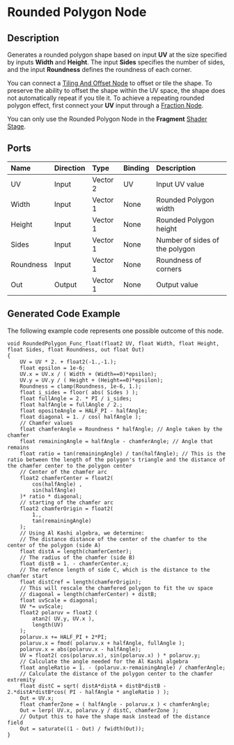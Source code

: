 # Rounded Polygon Node

## Description

Generates a rounded polygon shape based on input **UV** at the size specified by inputs **Width** and **Height**. The input **Sides** specifies the number of sides, and the input **Roundness** defines the roundness of each corner.

You can connect a [Tiling And Offset Node](Tiling-And-Offset-Node.md) to offset or tile the shape. To preserve the ability to offset the shape within the UV space, the shape does not automatically repeat if you tile it. To achieve a repeating rounded polygon effect, first connect your **UV** input through a [Fraction Node](Fraction-Node.md).

You can only use the Rounded Polygon Node in the **Fragment** [Shader Stage](Shader-Stage.md).

## Ports

| Name        | Direction           | Type  | Binding | Description |
|:------------ |:-------------|:-----|:---|:---|
| UV      | Input | Vector 2 | UV | Input UV value |
| Width      | Input | Vector 1 | None | Rounded Polygon width |
| Height      | Input | Vector 1 | None | Rounded Polygon height |
| Sides      | Input | Vector 1 | None | Number of sides of the polygon |
| Roundness      | Input | Vector 1 | None | Roundness of corners |
| Out | Output      |    Vector 1 | None | Output value |

## Generated Code Example

The following example code represents one possible outcome of this node.

```
void RoundedPolygon_Func_float(float2 UV, float Width, float Height, float Sides, float Roundness, out float Out)
{
    UV = UV * 2. + float2(-1.,-1.);
    float epsilon = 1e-6;
    UV.x = UV.x / ( Width + (Width==0)*epsilon);
    UV.y = UV.y / ( Height + (Height==0)*epsilon);
    Roundness = clamp(Roundness, 1e-6, 1.);
    float i_sides = floor( abs( Sides ) );
    float fullAngle = 2. * PI / i_sides;
    float halfAngle = fullAngle / 2.;
    float opositeAngle = HALF_PI - halfAngle;
    float diagonal = 1. / cos( halfAngle );
    // Chamfer values
    float chamferAngle = Roundness * halfAngle; // Angle taken by the chamfer
    float remainingAngle = halfAngle - chamferAngle; // Angle that remains
    float ratio = tan(remainingAngle) / tan(halfAngle); // This is the ratio between the length of the polygon's triangle and the distance of the chamfer center to the polygon center
    // Center of the chamfer arc
    float2 chamferCenter = float2(
        cos(halfAngle) ,
        sin(halfAngle)
    )* ratio * diagonal;
    // starting of the chamfer arc
    float2 chamferOrigin = float2(
        1.,
        tan(remainingAngle)
    );
    // Using Al Kashi algebra, we determine:
    // The distance distance of the center of the chamfer to the center of the polygon (side A)
    float distA = length(chamferCenter);
    // The radius of the chamfer (side B)
    float distB = 1. - chamferCenter.x;
    // The refence length of side C, which is the distance to the chamfer start
    float distCref = length(chamferOrigin);
    // This will rescale the chamfered polygon to fit the uv space
    // diagonal = length(chamferCenter) + distB;
    float uvScale = diagonal;
    UV *= uvScale;
    float2 polaruv = float2 (
        atan2( UV.y, UV.x ),
        length(UV)
    );
    polaruv.x += HALF_PI + 2*PI;
    polaruv.x = fmod( polaruv.x + halfAngle, fullAngle );
    polaruv.x = abs(polaruv.x - halfAngle);
    UV = float2( cos(polaruv.x), sin(polaruv.x) ) * polaruv.y;
    // Calculate the angle needed for the Al Kashi algebra
    float angleRatio = 1. - (polaruv.x-remainingAngle) / chamferAngle;
    // Calculate the distance of the polygon center to the chamfer extremity
    float distC = sqrt( distA*distA + distB*distB - 2.*distA*distB*cos( PI - halfAngle * angleRatio ) );
    Out = UV.x;
    float chamferZone = ( halfAngle - polaruv.x ) < chamferAngle;
    Out = lerp( UV.x, polaruv.y / distC, chamferZone );
    // Output this to have the shape mask instead of the distance field
    Out = saturate((1 - Out) / fwidth(Out));
}
```